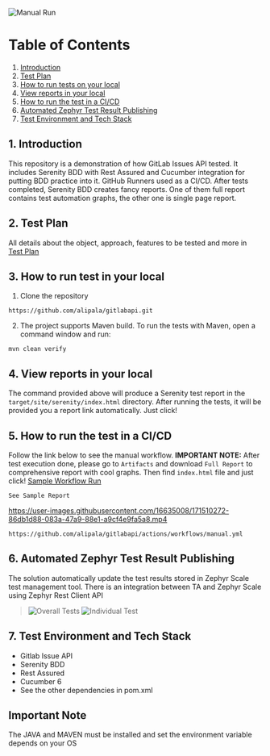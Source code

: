 ![Manual Run](https://github.com/alipala/gitlabapi/actions/workflows/manual.yml/badge.svg)

# Table of Contents
1. [Introduction](#1-introduction)
2. [Test Plan](#2-test-plan)
3. [How to run tests on your local](#3-how-to-run-the-tests-on-your-local)
4. [View reports in your local](#4-view-reports-in-your-local)
5. [How to run the test in a CI/CD](#5-how-to-run-the-test-in-a-cicd-github)
6. [Automated Zephyr Test Result Publishing](#6-automated-zephyr-test-result-publishing)
7. [Test Environment and Tech Stack](#7-test-environment-and-tech-stack)

## 1. Introduction
This repository is a demonstration of how GitLab Issues API tested.
It includes Serenity BDD with Rest Assured and Cucumber integration for putting BDD practice into it.
GitHub Runners used as a CI/CD. After tests completed, Serenity BDD creates fancy reports. One of them
full report contains test automation graphs, the other one is single page report.

## 2. Test Plan
All details about the object, approach, features to be tested and more in [Test Plan](src/test/resources/docs/test_plan.md)

## 3. How to run test in your local
1. Clone the repository
```
https://github.com/alipala/gitlabapi.git
```

2. The project supports Maven build. To run the tests with Maven, open a command window and run:
```
mvn clean verify
```

## 4. View reports in your local
The command provided above will produce a Serenity test report in the `target/site/serenity/index.html` directory.
After running the tests, it will be provided you a report link automatically. Just click!

## 5. How to run the test in a CI/CD
Follow the link below to see the manual workflow. **IMPORTANT NOTE:** After test execution done, please go to `Artifacts` and download `Full Report`
to comprehensive report with cool graphs. Then find `index.html` file and just click!
<a href="https://github.com/alipala/gitlabapi/actions/runs/2424251475/" target="_blank">Sample Workflow Run</a>

`See Sample Report`

https://user-images.githubusercontent.com/16635008/171510272-86db1d88-083a-47a9-88e1-a9cf4e9fa5a8.mp4

```
https://github.com/alipala/gitlabapi/actions/workflows/manual.yml   
```

## 6. Automated Zephyr Test Result Publishing
The solution automatically update the test results stored in Zephyr Scale test management tool.
There is an integration between TA and Zephyr Scale using Zephyr Rest Client API

> ![Overall Tests](src/test/resources/docs/Zephyr-1.png?raw=true)
> ![Individual Test](src/test/resources/docs/Zephyr-2.png?raw=true)

## 7. Test Environment and Tech Stack
* Gitlab Issue API
* Serenity BDD
* Rest Assured
* Cucumber 6
* See the other dependencies in pom.xml

## Important Note
The JAVA and MAVEN must be installed and set the environment variable depends on your OS
